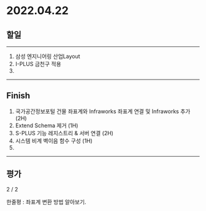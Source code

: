# 2022.04.22

## 할일

------

1. 삼성 엔지니어링 산업Layout
2. I-PLUS 금천구 적용
3. 






------

## Finish

1. 국가공간정보포털 건물 좌표계와 Infraworks 좌표계 연결 및 Infraworks 추가 (2H)
2. Extend Schema 제거 (1H)
3. S-PLUS 기능 레지스트리 & 서버 연결 (2H)
4. 시스템 비계 벽이음 함수 구성 (1H)
5. 


------

## 평가

  2 / 2

한줄평 : 좌표계 변환 방법 알아보기.